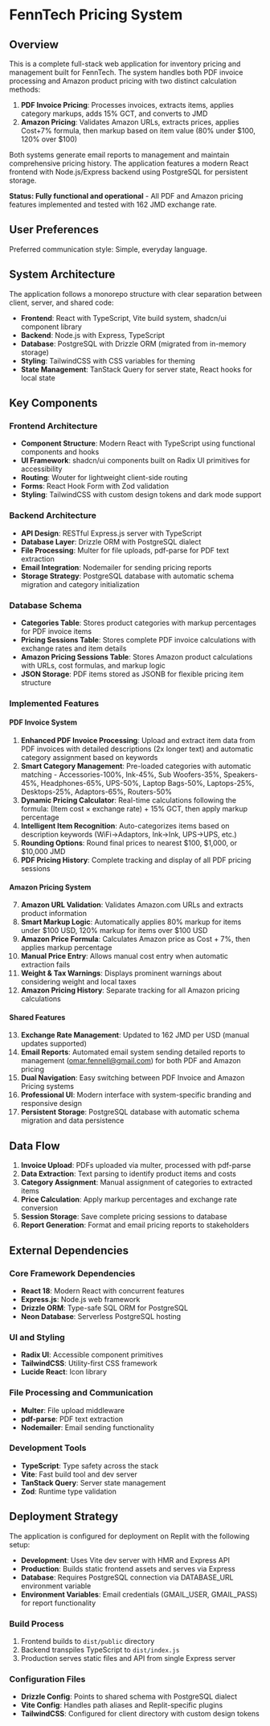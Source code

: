 # FennTech Pricing System

## Overview

This is a complete full-stack web application for inventory pricing and management built for FennTech. The system handles both PDF invoice processing and Amazon product pricing with two distinct calculation methods:

1. **PDF Invoice Pricing**: Processes invoices, extracts items, applies category markups, adds 15% GCT, and converts to JMD
2. **Amazon Pricing**: Validates Amazon URLs, extracts prices, applies Cost+7% formula, then markup based on item value (80% under $100, 120% over $100)

Both systems generate email reports to management and maintain comprehensive pricing history. The application features a modern React frontend with Node.js/Express backend using PostgreSQL for persistent storage.

**Status: Fully functional and operational** - All PDF and Amazon pricing features implemented and tested with 162 JMD exchange rate.

## User Preferences

Preferred communication style: Simple, everyday language.

## System Architecture

The application follows a monorepo structure with clear separation between client, server, and shared code:

- **Frontend**: React with TypeScript, Vite build system, shadcn/ui component library
- **Backend**: Node.js with Express, TypeScript  
- **Database**: PostgreSQL with Drizzle ORM (migrated from in-memory storage)
- **Styling**: TailwindCSS with CSS variables for theming
- **State Management**: TanStack Query for server state, React hooks for local state

## Key Components

### Frontend Architecture
- **Component Structure**: Modern React with TypeScript using functional components and hooks
- **UI Framework**: shadcn/ui components built on Radix UI primitives for accessibility
- **Routing**: Wouter for lightweight client-side routing
- **Forms**: React Hook Form with Zod validation
- **Styling**: TailwindCSS with custom design tokens and dark mode support

### Backend Architecture
- **API Design**: RESTful Express.js server with TypeScript
- **Database Layer**: Drizzle ORM with PostgreSQL dialect
- **File Processing**: Multer for file uploads, pdf-parse for PDF text extraction
- **Email Integration**: Nodemailer for sending pricing reports
- **Storage Strategy**: PostgreSQL database with automatic schema migration and category initialization

### Database Schema
- **Categories Table**: Stores product categories with markup percentages for PDF invoice items
- **Pricing Sessions Table**: Stores complete PDF invoice calculations with exchange rates and item details
- **Amazon Pricing Sessions Table**: Stores Amazon product calculations with URLs, cost formulas, and markup logic
- **JSON Storage**: PDF items stored as JSONB for flexible pricing item structure

### Implemented Features

#### PDF Invoice System
1. **Enhanced PDF Invoice Processing**: Upload and extract item data from PDF invoices with detailed descriptions (2x longer text) and automatic category assignment based on keywords
2. **Smart Category Management**: Pre-loaded categories with automatic matching - Accessories-100%, Ink-45%, Sub Woofers-35%, Speakers-45%, Headphones-65%, UPS-50%, Laptop Bags-50%, Laptops-25%, Desktops-25%, Adaptors-65%, Routers-50%
3. **Dynamic Pricing Calculator**: Real-time calculations following the formula: (Item cost × exchange rate) + 15% GCT, then apply markup percentage
4. **Intelligent Item Recognition**: Auto-categorizes items based on description keywords (WiFi→Adaptors, Ink→Ink, UPS→UPS, etc.)
5. **Rounding Options**: Round final prices to nearest $100, $1,000, or $10,000 JMD
6. **PDF Pricing History**: Complete tracking and display of all PDF pricing sessions

#### Amazon Pricing System
7. **Amazon URL Validation**: Validates Amazon.com URLs and extracts product information
8. **Smart Markup Logic**: Automatically applies 80% markup for items under $100 USD, 120% markup for items over $100 USD
9. **Amazon Price Formula**: Calculates Amazon price as Cost + 7%, then applies markup percentage
10. **Manual Price Entry**: Allows manual cost entry when automatic extraction fails
11. **Weight & Tax Warnings**: Displays prominent warnings about considering weight and local taxes
12. **Amazon Pricing History**: Separate tracking for all Amazon pricing calculations

#### Shared Features
13. **Exchange Rate Management**: Updated to 162 JMD per USD (manual updates supported)
14. **Email Reports**: Automated email system sending detailed reports to management (omar.fennell@gmail.com) for both PDF and Amazon pricing
15. **Dual Navigation**: Easy switching between PDF Invoice and Amazon Pricing systems
16. **Professional UI**: Modern interface with system-specific branding and responsive design
17. **Persistent Storage**: PostgreSQL database with automatic schema migration and data persistence

## Data Flow

1. **Invoice Upload**: PDFs uploaded via multer, processed with pdf-parse
2. **Data Extraction**: Text parsing to identify product items and costs
3. **Category Assignment**: Manual assignment of categories to extracted items
4. **Price Calculation**: Apply markup percentages and exchange rate conversion
5. **Session Storage**: Save complete pricing sessions to database
6. **Report Generation**: Format and email pricing reports to stakeholders

## External Dependencies

### Core Framework Dependencies
- **React 18**: Modern React with concurrent features
- **Express.js**: Node.js web framework
- **Drizzle ORM**: Type-safe SQL ORM for PostgreSQL
- **Neon Database**: Serverless PostgreSQL hosting

### UI and Styling
- **Radix UI**: Accessible component primitives
- **TailwindCSS**: Utility-first CSS framework
- **Lucide React**: Icon library

### File Processing and Communication
- **Multer**: File upload middleware
- **pdf-parse**: PDF text extraction
- **Nodemailer**: Email sending functionality

### Development Tools
- **TypeScript**: Type safety across the stack
- **Vite**: Fast build tool and dev server
- **TanStack Query**: Server state management
- **Zod**: Runtime type validation

## Deployment Strategy

The application is configured for deployment on Replit with the following setup:

- **Development**: Uses Vite dev server with HMR and Express API
- **Production**: Builds static frontend assets and serves via Express
- **Database**: Requires PostgreSQL connection via DATABASE_URL environment variable
- **Environment Variables**: Email credentials (GMAIL_USER, GMAIL_PASS) for report functionality

### Build Process
1. Frontend builds to `dist/public` directory
2. Backend transpiles TypeScript to `dist/index.js`
3. Production serves static files and API from single Express server

### Configuration Files
- **Drizzle Config**: Points to shared schema with PostgreSQL dialect
- **Vite Config**: Handles path aliases and Replit-specific plugins
- **TailwindCSS**: Configured for client directory with custom design tokens